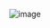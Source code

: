 ![image](https://user-images.githubusercontent.com/63551379/217776358-a4ecf982-973d-4ac1-b72d-867357d83910.png)
